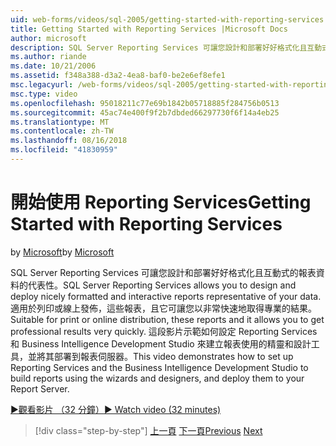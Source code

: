 ```yaml
---
uid: web-forms/videos/sql-2005/getting-started-with-reporting-services
title: Getting Started with Reporting Services |Microsoft Docs
author: microsoft
description: SQL Server Reporting Services 可讓您設計和部署好好格式化且互動式的報表資料的代表性。 適合列印或線上...
ms.author: riande
ms.date: 10/21/2006
ms.assetid: f348a388-d3a2-4ea8-baf0-be2e6ef8efe1
msc.legacyurl: /web-forms/videos/sql-2005/getting-started-with-reporting-services
msc.type: video
ms.openlocfilehash: 95018211c77e69b1842b05718885f284756b0513
ms.sourcegitcommit: 45ac74e400f9f2b7dbded66297730f6f14a4eb25
ms.translationtype: MT
ms.contentlocale: zh-TW
ms.lasthandoff: 08/16/2018
ms.locfileid: "41830959"
---
```

<a name="getting-started-with-reporting-services"></a><span data-ttu-id="531eb-104">開始使用 Reporting Services</span><span class="sxs-lookup"><span data-stu-id="531eb-104">Getting Started with Reporting Services</span></span>
====================
<span data-ttu-id="531eb-105">by [Microsoft](https://github.com/microsoft)</span><span class="sxs-lookup"><span data-stu-id="531eb-105">by [Microsoft](https://github.com/microsoft)</span></span>

<span data-ttu-id="531eb-106">SQL Server Reporting Services 可讓您設計和部署好好格式化且互動式的報表資料的代表性。</span><span class="sxs-lookup"><span data-stu-id="531eb-106">SQL Server Reporting Services allows you to design and deploy nicely formatted and interactive reports representative of your data.</span></span> <span data-ttu-id="531eb-107">適用於列印或線上發佈，這些報表，且它可讓您以非常快速地取得專業的結果。</span><span class="sxs-lookup"><span data-stu-id="531eb-107">Suitable for print or online distribution, these reports and it allows you to get professional results very quickly.</span></span> <span data-ttu-id="531eb-108">這段影片示範如何設定 Reporting Services 和 Business Intelligence Development Studio 來建立報表使用的精靈和設計工具，並將其部署到報表伺服器。</span><span class="sxs-lookup"><span data-stu-id="531eb-108">This video demonstrates how to set up Reporting Services and the Business Intelligence Development Studio to build reports using the wizards and designers, and deploy them to your Report Server.</span></span>

[<span data-ttu-id="531eb-109">&#9654;觀看影片 （32 分鐘）</span><span class="sxs-lookup"><span data-stu-id="531eb-109">&#9654; Watch video (32 minutes)</span></span>](https://channel9.msdn.com/Blogs/ASP-NET-Site-Videos/getting-started-with-reporting-services)

> [!div class="step-by-step"]
> <span data-ttu-id="531eb-110">[上一頁](using-sql-server-management-studio.md)
> [下一頁](building-and-customizing-reports-in-business-intelligence-development-studio.md)</span><span class="sxs-lookup"><span data-stu-id="531eb-110">[Previous](using-sql-server-management-studio.md)
[Next](building-and-customizing-reports-in-business-intelligence-development-studio.md)</span></span>
